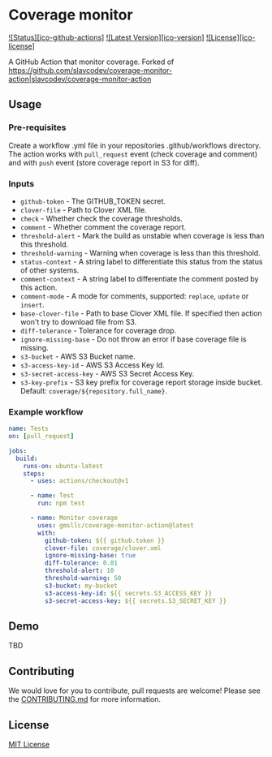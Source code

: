 # Coverage monitor

[![Status][ico-github-actions]][link-github]
[![Latest Version][ico-version]][link-github]
[![License][ico-license]][link-license]

<!-- [ico-github-actions]: https://github.com/gmsllc/coverage-monitor-action/workflows/build/badge.svg -->
<!-- [ico-version]: https://img.shields.io/github/tag/gmsllc/coverage-monitor-action.svg?label=latest -->
<!-- [ico-license]: https://img.shields.io/badge/License-MIT-blue.svg -->

[link-github]: https://github.com/gmsllc/coverage-monitor-action
[link-license]: LICENSE
[link-contributing]: .github/CONTRIBUTING.md

A GitHub Action that monitor coverage.
Forked of <https://github.com/slavcodev/coverage-monitor-action|slavcodev/coverage-monitor-action>

## Usage

### Pre-requisites

Create a workflow .yml file in your repositories .github/workflows directory.
The action works with `pull_request` event (check coverage and comment) and with `push` event (store coverage report in S3 for diff).

### Inputs

- `github-token` - The GITHUB_TOKEN secret.
- `clover-file` - Path to Clover XML file.
- `check` - Whether check the coverage thresholds.
- `comment` - Whether comment the coverage report.
- `threshold-alert` - Mark the build as unstable when coverage is less than this threshold.
- `threshold-warning` - Warning when coverage is less than this threshold.
- `status-context` - A string label to differentiate this status from the status of other systems.
- `comment-context` - A string label to differentiate the comment posted by this action.
- `comment-mode` - A mode for comments, supported: `replace`, `update` or `insert`.
- `base-clover-file` - Path to base Clover XML file. If specified then action won't try to download file from S3.
- `diff-tolerance` - Tolerance for coverage drop.
- `ignore-missing-base` - Do not throw an error if base coverage file is missing.
- `s3-bucket` - AWS S3 Bucket name.
- `s3-access-key-id` - AWS S3 Access Key Id.
- `s3-secret-access-key` - AWS S3 Secret Access Key.
- `s3-key-prefix` - S3 key prefix for coverage report storage inside bucket. Default: `coverage/${repository.full_name}`.

### Example workflow

~~~yaml
name: Tests
on: [pull_request]

jobs:
  build:
    runs-on: ubuntu-latest
    steps:
      - uses: actions/checkout@v1

      - name: Test
        run: npm test

      - name: Monitor coverage
        uses: gmsllc/coverage-monitor-action@latest
        with:
          github-token: ${{ github.token }}
          clover-file: coverage/clover.xml
          ignore-missing-base: true
          diff-tolerance: 0.01
          threshold-alert: 10
          threshold-warning: 50
          s3-bucket: my-bucket
          s3-access-key-id: ${{ secrets.S3_ACCESS_KEY }}
          s3-secret-access-key: ${{ secrets.S3_SECRET_KEY }}

~~~

## Demo

TBD

## Contributing

We would love for you to contribute, pull requests are welcome!
Please see the [CONTRIBUTING.md][link-contributing] for more information.


## License

[MIT License][link-license]
